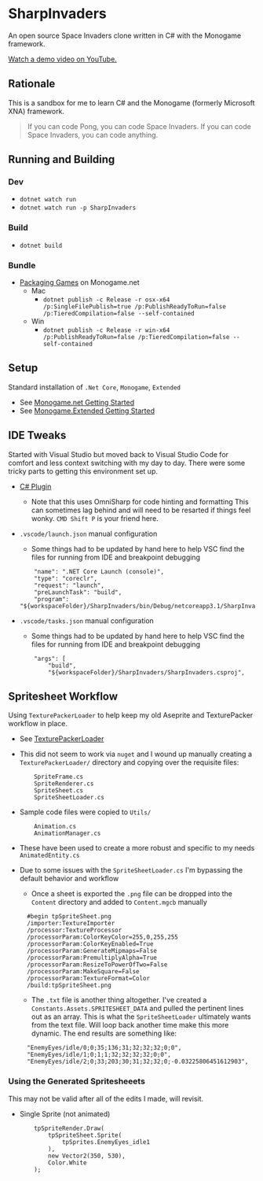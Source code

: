 # SharpInvaders
An open source Space Invaders clone written in C# with the Monogame framework.

[Watch a demo video on YouTube.](https://www.youtube.com/watch?v=u0PpvAS_lXM)

## Rationale
This is a sandbox for me to learn C# and the Monogame (formerly Microsoft XNA) framework. 

> If you can code Pong, you can code Space Invaders.
> If you can code Space Invaders, you can code anything. 


## Running and Building
### Dev

* `dotnet watch run`
* `dotnet watch run -p SharpInvaders`

### Build

* `dotnet build`

### Bundle

* [Packaging Games](https://docs.monogame.net/articles/packaging_games.html) on Monogame.net 
    * Mac
        * `dotnet publish -c Release -r osx-x64 /p:SingleFilePublish=true /p:PublishReadyToRun=false /p:TieredCompilation=false --self-contained`
    * Win
        * `dotnet publish -c Release -r win-x64 /p:PublishReadyToRun=false /p:TieredCompilation=false --self-contained`


## Setup
Standard installation of `.Net Core`, `Monogame`, `Extended`
* See [Monogame.net Getting Started](https://docs.monogame.net/articles/getting_started/0_getting_started.html)
* See [Monogame.Extended Getting Started](https://www.monogameextended.net/docs/)


## IDE Tweaks
Started with Visual Studio but moved back to Visual Studio Code for comfort and less context switching with my day to day. There were some tricky parts to getting this environment set up.
* [C# Plugin](https://marketplace.visualstudio.com/items?itemName=ms-dotnettools.csharp)
    * Note that this uses OmniSharp for code hinting and formatting
      This can sometimes lag behind and will need to be resarted if things feel wonky. `CMD Shift P` is your friend here.
* `.vscode/launch.json` manual configuration
    * Some things had to be updated by hand here to help VSC find the files for running from IDE and breakpoint debugging
    ```
        "name": ".NET Core Launch (console)",
        "type": "coreclr",
        "request": "launch",
        "preLaunchTask": "build",
        "program": "${workspaceFolder}/SharpInvaders/bin/Debug/netcoreapp3.1/SharpInvaders.dll",
    ```

* `.vscode/tasks.json` manual configuration
    * Some things had to be updated by hand here to help VSC find the files for running from IDE and breakpoint debugging
    ```
        "args": [
            "build",
            "${workspaceFolder}/SharpInvaders/SharpInvaders.csproj",
    ```


## Spritesheet Workflow
Using `TexturePackerLoader` to help keep my old Aseprite and TexturePacker workflow in place.
* See [TexturePackerLoader](https://github.com/CodeAndWeb/TexturePacker-MonoGame-Demo)
* This did not seem to work via `nuget` and I wound up manually creating a `TexturePackerLoader/` directory and copying over the requisite files:
    ```
        SpriteFrame.cs
        SpriteRenderer.cs
        SpriteSheet.cs
        SpriteSheetLoader.cs
    ```
* Sample code files were copied to `Utils/`
    ```
        Animation.cs
        AnimationManager.cs
    ```
* These have been used to create a more robust and specific to my needs `AnimatedEntity.cs` 

* Due to some issues with the `SpriteSheetLoader.cs` I'm bypassing the default behavior and workflow
  * Once a sheet is exported the `.png` file can be dropped into the `Content` directory and added to `Content.mgcb` manually
  ```
    #begin tpSpriteSheet.png
    /importer:TextureImporter
    /processor:TextureProcessor
    /processorParam:ColorKeyColor=255,0,255,255
    /processorParam:ColorKeyEnabled=True
    /processorParam:GenerateMipmaps=False
    /processorParam:PremultiplyAlpha=True
    /processorParam:ResizeToPowerOfTwo=False
    /processorParam:MakeSquare=False
    /processorParam:TextureFormat=Color
    /build:tpSpriteSheet.png
  ```
  * The `.txt` file is another thing altogether. I've created a `Constants.Assets.SPRITESHEET_DATA` and pulled the pertinent lines out as an array. This is what the `SpriteSheetLoader` ultimately wants from the text file. Will loop back another time make this more dynamic. The end results are something like:
  ```
    "EnemyEyes/idle/0;0;35;136;31;32;32;32;0;0",
    "EnemyEyes/idle/1;0;1;1;32;32;32;32;0;0",
    "EnemyEyes/idle/2;0;33;203;30;31;32;32;0;-0.03225806451612903",
  ```


### Using the Generated Spritesheeets

This may not be valid after all of the edits I made, will revisit.
* Single Sprite (not animated)
    ```
        tpSpriteRender.Draw(
            tpSpriteSheet.Sprite(
                tpSprites.EnemyEyes_idle1
            ),
            new Vector2(350, 530),
            Color.White
        );
    ```
